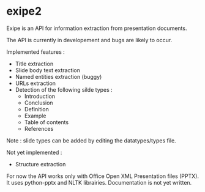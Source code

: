 # exipe2

Exipe is an API for information extraction from presentation documents.

The API is currently in developement and bugs are likely to occur.

Implemented features : 
* Title extraction
* Slide body text extraction
* Named entities extraction (buggy)
* URLs extraction
* Detection of the following silde types : 
  * Introduction 
  * Conclusion
  * Definition 
  * Example
  * Table of contents
  * References

Note : slide types can be added by editing the datatypes/types file.

Not yet implemented :
* Structure extraction

For now the API works only with Office Open XML Presentation files (PPTX). It uses python-pptx and NLTK librairies.
Documentation is not yet written.
